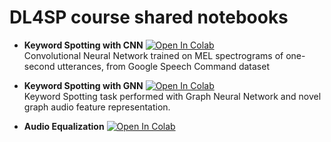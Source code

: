 # DL4SP course shared notebooks

- __Keyword Spotting with CNN__ [![Open In Colab](https://colab.research.google.com/assets/colab-badge.svg)](https://colab.research.google.com/github/a3labmarche/DL4SP_notebooks/blob/main/KWS_CNN_Torch.ipynb)<br>
Convolutional Neural Network trained on MEL spectrograms of one-second utterances, from Google Speech Command dataset

- __Keyword Spotting with GNN__ [![Open In Colab](https://colab.research.google.com/assets/colab-badge.svg)](https://colab.research.google.com/github/a3labmarche/DL4SP_notebooks/blob/main/KWS_GNN_Torch.ipynb)<br>
Keyword Spotting task performed with Graph Neural Network and novel graph audio feature representation.

- __Audio Equalization__ [![Open In Colab](https://colab.research.google.com/assets/colab-badge.svg)](https://colab.research.google.com/github/a3labmarche/DL4SP_notebooks/blob/main/audio_equalization.ipynb)
